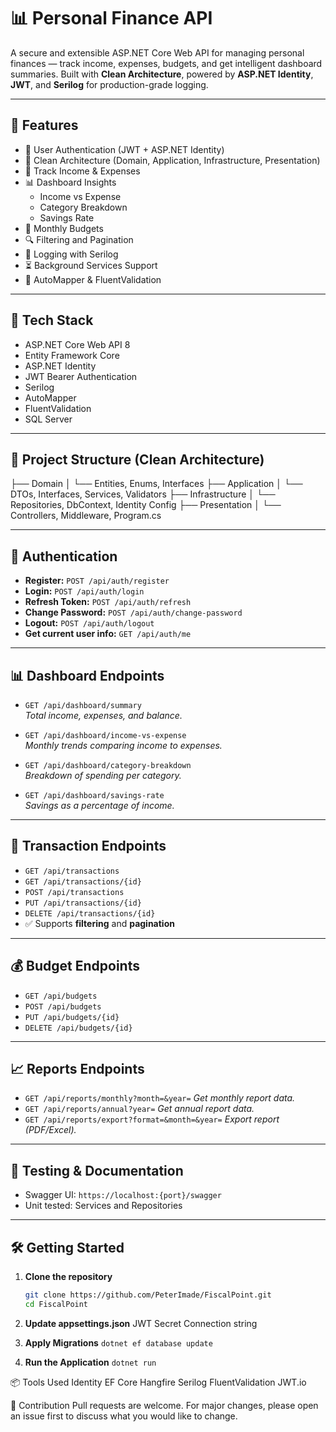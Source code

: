 # 📊 Personal Finance API

A secure and extensible ASP.NET Core Web API for managing personal finances — track income, expenses, budgets, and get intelligent dashboard summaries. Built with **Clean Architecture**, powered by **ASP.NET Identity**, **JWT**, and **Serilog** for production-grade logging.

---

## 🚀 Features

- 🔐 User Authentication (JWT + ASP.NET Identity)
- 📂 Clean Architecture (Domain, Application, Infrastructure, Presentation)
- 🧾 Track Income & Expenses
- 📊 Dashboard Insights
  - Income vs Expense
  - Category Breakdown
  - Savings Rate
- 🧮 Monthly Budgets
- 🔍 Filtering and Pagination
- 📌 Logging with Serilog
- ⏳ Background Services Support
- 🔄 AutoMapper & FluentValidation

---

## 🧱 Tech Stack

- ASP.NET Core Web API 8
- Entity Framework Core
- ASP.NET Identity
- JWT Bearer Authentication
- Serilog
- AutoMapper
- FluentValidation
- SQL Server

---

## 📁 Project Structure (Clean Architecture)

├── Domain
│ └── Entities, Enums, Interfaces
├── Application
│ └── DTOs, Interfaces, Services, Validators
├── Infrastructure
│ └── Repositories, DbContext, Identity Config
├── Presentation
│ └── Controllers, Middleware, Program.cs


---

## 🔐 Authentication

- **Register:** `POST /api/auth/register`
- **Login:** `POST /api/auth/login`
- **Refresh Token:** `POST /api/auth/refresh`
- **Change Password:** `POST /api/auth/change-password`
- **Logout:** `POST /api/auth/logout`
- **Get current user info:** `GET /api/auth/me`

---

## 📊 Dashboard Endpoints

- `GET /api/dashboard/summary`  
  _Total income, expenses, and balance._

- `GET /api/dashboard/income-vs-expense`  
  _Monthly trends comparing income to expenses._

- `GET /api/dashboard/category-breakdown`  
  _Breakdown of spending per category._

- `GET /api/dashboard/savings-rate`  
  _Savings as a percentage of income._

---

## 🧾 Transaction Endpoints

- `GET /api/transactions`
- `GET /api/transactions/{id}`
- `POST /api/transactions`
- `PUT /api/transactions/{id}`
- `DELETE /api/transactions/{id}`
- ✅ Supports **filtering** and **pagination**

---

## 💰 Budget Endpoints

- `GET /api/budgets`
- `POST /api/budgets`
- `PUT /api/budgets/{id}`
- `DELETE /api/budgets/{id}`

---
## 📈 Reports Endpoints

- `GET /api/reports/monthly?month=&year=`
 _Get monthly report data._
- `GET /api/reports/annual?year=`
_Get annual report data._
- `GET /api/reports/export?format=&month=&year=` 
_Export report (PDF/Excel)._

---

## 🧪 Testing & Documentation

- Swagger UI: `https://localhost:{port}/swagger`
- Unit tested: Services and Repositories

---

## 🛠️ Getting Started

1. **Clone the repository**

   ```bash
   git clone https://github.com/PeterImade/FiscalPoint.git
   cd FiscalPoint
   ```
   
2. **Update appsettings.json**
 JWT Secret
 Connection string

3. **Apply Migrations**
        ```
            dotnet ef database update
        ```
4. **Run the Application**
```dotnet run```


📦 Tools Used
Identity
EF Core
Hangfire
Serilog
FluentValidation
JWT.io

🤝 Contribution
Pull requests are welcome. For major changes, please open an issue first to discuss what you would like to change.

